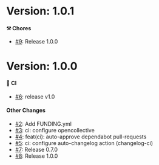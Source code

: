 # Version: 1.0.1


#### ⚒️ Chores


* [#9](https://github.com/alex-held/template/pull/9): Release 1.0.0



# Version: 1.0.0


#### 🤖 CI


* [#6](https://github.com/alex-held/template/pull/6): release v1.0

#### Other Changes

* [#2](https://github.com/alex-held/template/pull/2): Add FUNDING.yml
* [#3](https://github.com/alex-held/template/pull/3): ci: configure opencollective
* [#4](https://github.com/alex-held/template/pull/4): feat(ci): auto-approve dependabot pull-requests
* [#5](https://github.com/alex-held/template/pull/5): ci: configure auto-changelog action (changelog-ci)
* [#7](https://github.com/alex-held/template/pull/7): Release 0.7.0 
* [#8](https://github.com/alex-held/template/pull/8): Release 1.0.0